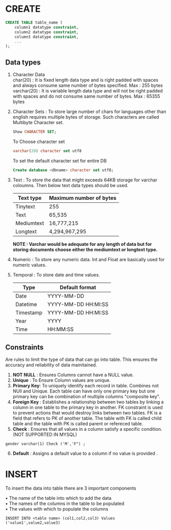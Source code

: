 # CREATE

``` sql
CREATE TABLE table_name (
    column1 datatype constraint,
    column2 datatype constraint,
    column3 datatype constraint,
    ...
);
```

## Data types 

1. Character Data    
    char(20) : It is fixed length data type and is right padded with spaces and always consume same number of bytes specified. Max : 255 bytes    
    varchar(20) : It is variable length data type and will not be right padded with spaces and do not consume same number of bytes. Max : 65355 bytes 

2. Character Sets : To store large number of chars for languages other than english requires multiple bytes of storage. Such characters are called Multibyte Character set.
    ``` sql
    Show CHARACTER SET;
    ```

    To Choose  character set
    ```sql
    varchar(20) character set utf8
    ```
    To set the default character set for entire DB
   ```sql
   Create database <dbname> character set utf8;
   ```

3.  Text :  To store the data that might exceeds 64KB storage for varchar coloumns. Then below text data types should be used.

      |Text type|Maximum number of bytes |
      |-------------|-------------------|
      |Tinytext|255|
      |Text|65,535|
      |Mediumtext |16,777,215|
      |Longtext|4,294,967,295|

    **NOTE :  Varchar would be adequate for any length of data but for storing documents choose either the mediumtext or longtext type.**

4. Numeric :  To store any numeric data.
       Int and Float are basically used for numeric values.

5.  Temporal :  To store date and time values.

      |  Type|Default format|
      |------------|------------|
      |Date| YYYY-MM-DD|
      |Datetime|YYYY-MM-DD HH:MI:SS|
      |Timestamp|YYYY-MM-DD HH:MI:SS|
      |Year|YYYY|
      |Time|HH:MM:SS|


## Constraints   

Are rules to limit the type of data that can go into table. This ensures the accuracy and reliability of data mainitained.

1. **NOT NULL** : Ensures Columns cannot have a NULL value.
2. **Unique** : To Ensure Column values are unique.
3. **Primary Key**: To uniquely identify each record in table. Combines not NUll and Unique. Each table can have only one primary key but one primary key can be combination of multiple columns "composite key".
4. **Foreign Key** : Establishes a relationship between two tables by linking a column in one table to the primary key in another. FK constraint is used to prevent actions that would destroy links between two tables. FK is a field that refers to PK of another table. The table with FK is called child table and the table with PK is called parent or refereced table.
5. **Check** : Ensures that all values in a column satisfy a specific condition. (NOT SUPPORTED IN MYSQL)
```
gender varchar(1) Check ('M','F") ;
```
6. **Default** : Assigns a default value to a column if no value is provided .
   

# INSERT

To insert the data into table there are 3 important components

• The name of the table into which to add the data    
• The names of the columns in the table to be populated    
• The values with which to populate the columns    


```
INSERT INTO <table name> (col1,col2,col3) Values ('value1',value2,value3)
```






